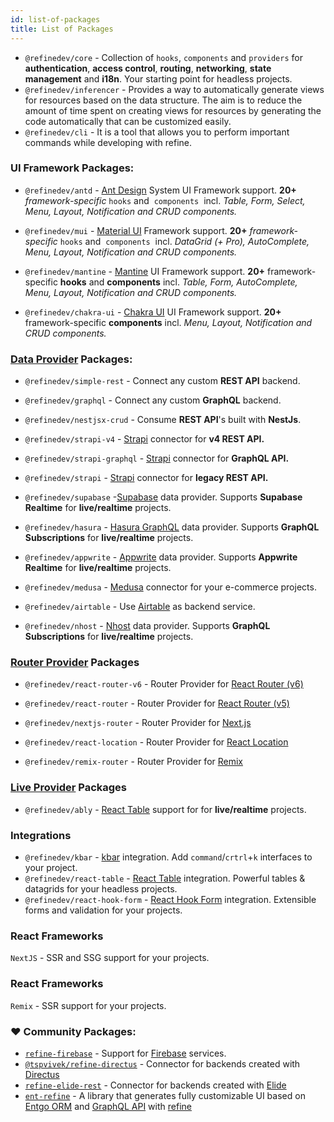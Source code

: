 ```yaml
---
id: list-of-packages
title: List of Packages
---
```


- `@refinedev/core` - Collection of `hooks`, `components` and `providers` for **authentication**, **access control**, **routing**, **networking**, **state management** and **i18n**. Your starting point for headless projects.
- `@refinedev/inferencer` - Provides a way to automatically generate views for resources based on the data structure. The aim is to reduce the amount of time spent on creating views for resources by generating the code automatically that can be customized easily. 
- `@refinedev/cli` - It is a tool that allows you to perform important commands while developing with refine.


### UI Framework Packages:

- `@refinedev/antd` -  [Ant Design](https://ant.design/) System UI Framework support.  **20+** *framework-specific*  `hooks` and  `components`  incl. *Table, Form, Select, Menu, Layout, Notification and CRUD components.*

- `@refinedev/mui` - [Material UI](https://mui.com/) Framework support. **20+** *framework-specific*  `hooks` and  `components`  incl. *DataGrid (+ Pro), AutoComplete, Menu, Layout, Notification and CRUD components.*

- `@refinedev/mantine` - [Mantine](https://mantine.dev/) UI Framework support. **20+** framework-specific **hooks** and **components** incl. *Table, Form, AutoComplete, Menu, Layout, Notification and CRUD components.*

- `@refinedev/chakra-ui` - [Chakra UI](https://chakra-ui.com/) UI Framework support. **20+** framework-specific **components** incl. *Menu, Layout, Notification and CRUD components.*

### [Data Provider](https://refine.dev/docs/core/providers/data-provider/) Packages:

  

- `@refinedev/simple-rest` - Connect any custom **REST API** backend.

- `@refinedev/graphql` - Connect any custom **GraphQL** backend.

- `@refinedev/nestjsx-crud` -  Consume **REST API**'s built with **NestJs**.

- `@refinedev/strapi-v4` - [Strapi](https://strapi.io/) connector for **v4 REST API.**

- `@refinedev/strapi-graphql` - [Strapi](https://strapi.io/) connector for **GraphQL API.**

- `@refinedev/strapi` - [Strapi](https://strapi.io/) connector for **legacy REST API.**

- `@refinedev/supabase` -[Supabase](https://supabase.com/) data provider. Supports **Supabase Realtime** for **live/realtime** projects.

- `@refinedev/hasura` -  [Hasura GraphQL](https://hasura.io/) data provider. Supports **GraphQL Subscriptions** for **live/realtime** projects.

- `@refinedev/appwrite` - [Appwrite](https://appwrite.io/) data provider. Supports **Appwrite Realtime** for **live/realtime** projects.

- `@refinedev/medusa` -  [Medusa](https://medusajs.com/) connector for your e-commerce projects.

- `@refinedev/airtable` - Use [Airtable](https://airtable.com/) as backend service.

- `@refinedev/nhost` -   [Nhost](https://nhost.io/) data provider. Supports **GraphQL Subscriptions** for **live/realtime** projects.


### [Router Provider](https://refine.dev/docs/core/providers/router-provider/) Packages


- `@refinedev/react-router-v6` - Router Provider for [React Router (v6)](https://reactrouter.com)

- `@refinedev/react-router` - Router Provider for [React Router (v5)](https://v5.reactrouter.com/)

- `@refinedev/nextjs-router` - Router Provider for [Next.js](https://nextjs.org/docs/api-reference/next/router#userouter)

- `@refinedev/react-location` - Router Provider for [React Location](https://github.com/tannerlinsley/react-location)

- `@refinedev/remix-router` - Router Provider for [Remix](https://remix.run/)


### [Live Provider](https://refine.dev/docs/core/providers/live-provider/) Packages


- `@refinedev/ably` - [React Table](https://ably.com/) support for for **live/realtime** projects.


### Integrations

- `@refinedev/kbar` - [kbar](https://kbar.vercel.app/) integration. Add `command`/`crtrl`+`k` interfaces to your project.
-  `@refinedev/react-table` - [React Table](https://tanstack.com/table/v8) integration. Powerful tables & datagrids for your headless projects. 
-  `@refinedev/react-hook-form` - [React Hook Form](https://react-hook-form.com/) integration. Extensible forms and validation for your projects.

### React Frameworks
 `NextJS` - SSR and SSG support for your projects.

### React Frameworks
 `Remix` - SSR support for your projects.

### ❤️ Community Packages:

- [`refine-firebase`](https://github.com/resulturan/refine-firebase) - Support for [Firebase](https://firebase.google.com/) services.
- [`@tspvivek/refine-directus`](https://github.com/tspvivek/refine-directus) - Connector for backends created with [Directus](https://directus.io/)
- [`refine-elide-rest`](https://github.com/chirdeeptomar/refine-elide-rest) - Connector for backends created with [Elide](https://elide.io/)
- [`ent-refine`](https://github.com/diazoxide/entrefine) - A library that generates fully customizable UI based on [Entgo ORM](https://entgo.io/) and [GraphQL API](https://graphql.org/) with [refine](https://github.com/refinedev/refine)
  
